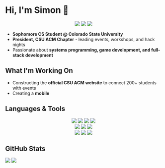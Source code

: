 # Hi, I'm Simon 👋

<p align="center">
  <a href="https://www.linkedin.com/in/simon-balanoff-497452304/"><img src="https://img.shields.io/badge/LinkedIn-0077B5?style=for-the-badge&logo=linkedin&logoColor=white"></a>
  <a href="mailto:simon.balanoff@colostate.edu"><img src="https://img.shields.io/badge/Email-D14836?style=for-the-badge&logo=gmail&logoColor=white"></a>
  <a href="https://github.com/simonbalanoff"><img src="https://img.shields.io/badge/GitHub-100000?style=for-the-badge&logo=github&logoColor=white"></a>
</p>

* **Sophomore CS Student @ Colorado State University**
* **President, CSU ACM Chapter** - leading events, workshops, and hack nights
* Passionate about **systems programming, game development, and full-stack development**

## What I'm Working On
* Constructing the **official CSU ACM website** to connect 200+ students with events
* Creating a **mobile**

## Languages & Tools
<p align="center">
  <img src="https://img.shields.io/badge/Git-F05032?style=for-the-badge&logo=unity&logoColor=white" />
  <img src="https://img.shields.io/badge/C++-00599C?style=for-the-badge&logo=cplusplus&logoColor=white" />
  <img src="https://img.shields.io/badge/Java-007396?style=for-the-badge&logo=java&logoColor=white" />
  <img src="https://img.shields.io/badge/Python-3776AB?style=for-the-badge&logo=python&logoColor=white" />
  <br>
  <img src="https://img.shields.io/badge/React-20232A?style=for-the-badge&logo=react&logoColor=61DAFB" />
  <img src="https://img.shields.io/badge/Angular-DD0031?style=for-the-badge&logo=unity&logoColor=white" />
  <img src="https://img.shields.io/badge/Node.js-43853D?style=for-the-badge&logo=node.js&logoColor=white" />
  <br>
  <img src="https://img.shields.io/badge/Unity-100000?style=for-the-badge&logo=unity&logoColor=white" />
  <img src="https://img.shields.io/badge/Godot-%23FFFFFF?style=for-the-badge&logo=unity&logoColor=white" />
  <a href=""><img src="https://img.shields.io/badge/itch.io-FF0B34?style=for-the-badge&logo=Itch.io&logoColor=#252d35"></img></a>
</p>

## GitHub Stats
<p align="left">
  <img src="https://github-readme-stats.vercel.app/api?username=simonbalanoff&show_icons=true&theme=github_dark" />
  <img src="https://github-readme-stats.vercel.app/api/top-langs/?username=simonbalanoff&layout=compact&theme=github_dark" />
</p>
